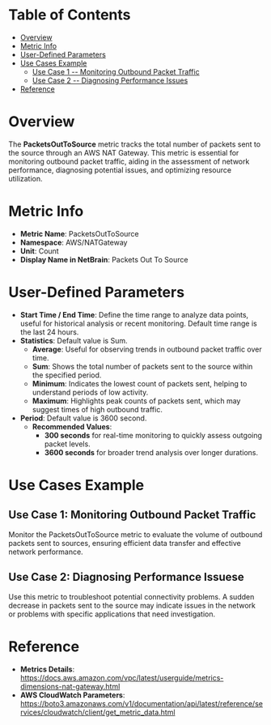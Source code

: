 # Table of Contents
- [Overview](#overview)
- [Metric Info](#metric-info)
- [User-Defined Parameters](#user-defined-parameters)
- [Use Cases Example](#example)
    - [Use Case 1 -- Monitoring Outbound Packet Traffic](#example-1) 
    - [Use Case 2 -- Diagnosing Performance Issues](#example-2)
- [Reference](#reference)

# Overview <a name="overview"></a>
The <b>PacketsOutToSource</b> metric tracks the total number of packets sent to the source through an AWS NAT Gateway. This metric is essential for monitoring outbound packet traffic, aiding in the assessment of network performance, diagnosing potential issues, and optimizing resource utilization.


# Metric Info <a name="metric-info"></a>
* <b>Metric Name</b>: PacketsOutToSource
* <b>Namespace</b>: AWS/NATGateway
* <b>Unit</b>: Count
* <b>Display Name in NetBrain</b>: Packets Out To Source

# User-Defined Parameters <a name="user-defined-parameters"></a>
* <b>Start Time / End Time</b>: Define the time range to analyze data points, useful for historical analysis or recent monitoring. Default time range is the last 24 hours.
* <b>Statistics</b>: Default value is Sum.
  * <b>Average</b>: Useful for observing trends in outbound packet traffic over time.
  * <b>Sum</b>: Shows the total number of packets sent to the source within the specified period.
  * <b>Minimum</b>: Indicates the lowest count of packets sent, helping to understand periods of low activity.
  * <b>Maximum</b>: Highlights peak counts of packets sent, which may suggest times of high outbound traffic.
* <b>Period</b>: Default value is 3600 second.
  * <b>Recommended Values</b>:
    * <b>300 seconds</b> for real-time monitoring to quickly assess outgoing packet levels.
    * <b>3600 seconds</b> for broader trend analysis over longer durations.

# Use Cases Example <a name="example"></a>
## Use Case 1: Monitoring Outbound Packet Traffic <a name="example-1"></a>
Monitor the PacketsOutToSource metric to evaluate the volume of outbound packets sent to sources, ensuring efficient data transfer and effective network performance.

## Use Case 2: Diagnosing Performance Issuese <a name="example-2"></a>
Use this metric to troubleshoot potential connectivity problems. A sudden decrease in packets sent to the source may indicate issues in the network or problems with specific applications that need investigation.

# Reference <a name="reference"></a>
* <b>Metrics Details</b>: https://docs.aws.amazon.com/vpc/latest/userguide/metrics-dimensions-nat-gateway.html
* <b>AWS CloudWatch Parameters</b>: https://boto3.amazonaws.com/v1/documentation/api/latest/reference/services/cloudwatch/client/get_metric_data.html
